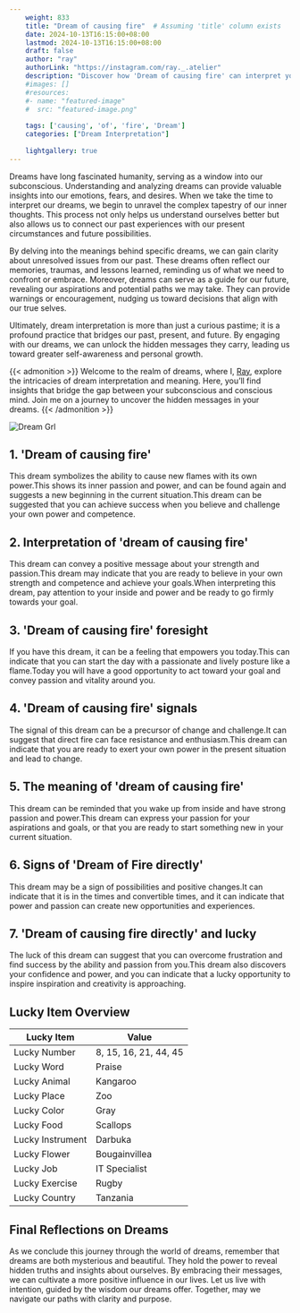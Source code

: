 ```yaml
---
    weight: 833
    title: "Dream of causing fire"  # Assuming 'title' column exists
    date: 2024-10-13T16:15:00+08:00
    lastmod: 2024-10-13T16:15:00+08:00
    draft: false
    author: "ray"
    authorLink: "https://instagram.com/ray._.atelier"
    description: "Discover how 'Dream of causing fire' can interpret your future and uncover its significant meanings in your life."
    #images: []
    #resources:
    #- name: "featured-image"
    #  src: "featured-image.png"
    
    tags: ['causing', 'of', 'fire', 'Dream']
    categories: ["Dream Interpretation"]
    
    lightgallery: true
---
```

    
Dreams have long fascinated humanity, serving as a window into our subconscious. Understanding and analyzing dreams can provide valuable insights into our emotions, fears, and desires. When we take the time to interpret our dreams, we begin to unravel the complex tapestry of our inner thoughts. This process not only helps us understand ourselves better but also allows us to connect our past experiences with our present circumstances and future possibilities.

By delving into the meanings behind specific dreams, we can gain clarity about unresolved issues from our past. These dreams often reflect our memories, traumas, and lessons learned, reminding us of what we need to confront or embrace. Moreover, dreams can serve as a guide for our future, revealing our aspirations and potential paths we may take. They can provide warnings or encouragement, nudging us toward decisions that align with our true selves.

Ultimately, dream interpretation is more than just a curious pastime; it is a profound practice that bridges our past, present, and future. By engaging with our dreams, we can unlock the hidden messages they carry, leading us toward greater self-awareness and personal growth.

{{< admonition >}}
Welcome to the realm of dreams, where I, [Ray](https://instagram.com/ray._.atelier), explore the intricacies of dream interpretation and meaning. Here, you’ll find insights that bridge the gap between your subconscious and conscious mind. Join me on a journey to uncover the hidden messages in your dreams.
{{< /admonition >}}

![Dream Grl](https://cdn.pixabay.com/photo/2017/11/02/03/35/gothic-2910057_1280.jpg "Dream Grl")

## 1. 'Dream of causing fire'
This dream symbolizes the ability to cause new flames with its own power.This shows its inner passion and power, and can be found again and suggests a new beginning in the current situation.This dream can be suggested that you can achieve success when you believe and challenge your own power and competence.

## 2. Interpretation of 'dream of causing fire'
This dream can convey a positive message about your strength and passion.This dream may indicate that you are ready to believe in your own strength and competence and achieve your goals.When interpreting this dream, pay attention to your inside and power and be ready to go firmly towards your goal.

## 3. 'Dream of causing fire' foresight
If you have this dream, it can be a feeling that empowers you today.This can indicate that you can start the day with a passionate and lively posture like a flame.Today you will have a good opportunity to act toward your goal and convey passion and vitality around you.

## 4. 'Dream of causing fire' signals
The signal of this dream can be a precursor of change and challenge.It can suggest that direct fire can face resistance and enthusiasm.This dream can indicate that you are ready to exert your own power in the present situation and lead to change.

## 5. The meaning of 'dream of causing fire'
This dream can be reminded that you wake up from inside and have strong passion and power.This dream can express your passion for your aspirations and goals, or that you are ready to start something new in your current situation.

## 6. Signs of 'Dream of Fire directly'
This dream may be a sign of possibilities and positive changes.It can indicate that it is in the times and convertible times, and it can indicate that power and passion can create new opportunities and experiences.

## 7. 'Dream of causing fire directly' and lucky
The luck of this dream can suggest that you can overcome frustration and find success by the ability and passion from you.This dream also discovers your confidence and power, and you can indicate that a lucky opportunity to inspire inspiration and creativity is approaching.

## Lucky Item Overview
| Lucky Item          | Value              |
|---------------|--------------------|
| Lucky Number        | 8, 15, 16, 21, 44, 45  |
| Lucky Word          | Praise |
| Lucky Animal        | Kangaroo |
| Lucky Place         | Zoo     |
| Lucky Color         | Gray     |
| Lucky Food          | Scallops      |
| Lucky Instrument    | Darbuka |
| Lucky Flower        | Bougainvillea    |
| Lucky Job           | IT Specialist       |
| Lucky Exercise      | Rugby  |
| Lucky Country       | Tanzania    |


##  Final Reflections on Dreams

As we conclude this journey through the world of dreams, remember that dreams are both mysterious and beautiful. They hold the power to reveal hidden truths and insights about ourselves. By embracing their messages, we can cultivate a more positive influence in our lives. Let us live with intention, guided by the wisdom our dreams offer. Together, may we navigate our paths with clarity and purpose.
